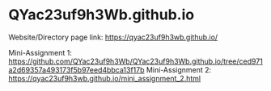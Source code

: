 # QYac23uf9h3Wb.github.io

Website/Directory page link: https://qyac23uf9h3wb.github.io/

Mini-Assignment 1: https://github.com/QYac23uf9h3Wb/QYac23uf9h3Wb.github.io/tree/ced971a2d69357a493173f5b97eed4bbca13f17b 
Mini-Assignment 2: https://qyac23uf9h3wb.github.io/mini_assignment_2.html